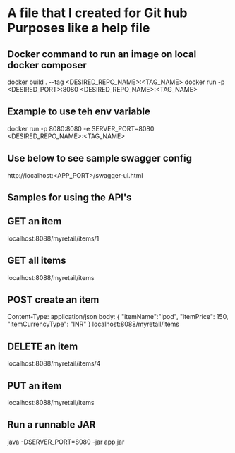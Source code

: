 # A file that I created for Git hub Purposes like a help file

## Docker command to run an image on local docker composer
docker build . --tag <DESIRED_REPO_NAME>:<TAG_NAME>
docker run -p <DESIRED_PORT>:8080 <DESIRED_REPO_NAME>:<TAG_NAME>

## Example to use teh env variable
docker run -p 8080:8080 -e SERVER_PORT=8080  <DESIRED_REPO_NAME>:<TAG_NAME>


## Use below to see sample swagger config
http://localhost:<APP_PORT>/swagger-ui.html

## Samples for using the API's

## GET an item
localhost:8088/myretail/items/1

## GET all items
localhost:8088/myretail/items

## POST create an item
Content-Type: application/json
body: {
      	"itemName":"ipod",
      	"itemPrice": 150,
      	"itemCurrencyType": "INR"
      }
localhost:8088/myretail/items

## DELETE an item
localhost:8088/myretail/items/4

## PUT an item
localhost:8088/myretail/items

## Run a runnable JAR
java -DSERVER_PORT=8080 -jar app.jar